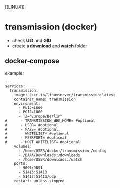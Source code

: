 [[LINUX]]  

# transmission (docker)  
- check **UID** and **GID**
- create a **download** and **watch** folder


## docker-compose  
example:  
```
---
services:
  transmission:
    image: lscr.io/linuxserver/transmission:latest
    container_name: transmission
    environment:
      - PUID=1000
      - PGID=1000
      - TZ="Europe/Berlin"
#      - TRANSMISSION_WEB_HOME= #optional
#      - USER= #optional
#      - PASS= #optional
#      - WHITELIST= #optional
#      - PEERPORT= #optional
#      - HOST_WHITELIST= #optional
    volumes:
      - /home/USER/docker/transmission:/config
      - /DATA/Downloads:/downloads
      - /home/USER/downloads:/watch
    ports:
      - 9091:9091
      - 51413:51413
      - 51413:51413/udp
    restart: unless-stopped

```
